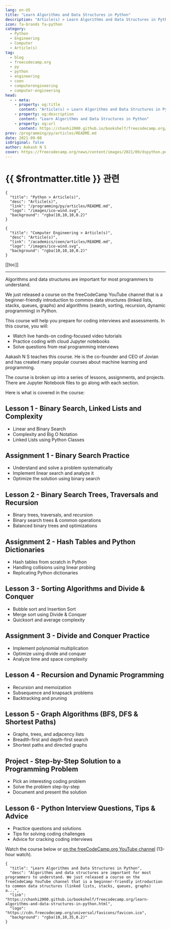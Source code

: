 ```yaml
---
lang: en-US
title: "Learn Algorithms and Data Structures in Python"
description: "Article(s) > Learn Algorithms and Data Structures in Python"
icon: fa-brands fa-python
category:
  - Python
  - Engineering
  - Computer
  - Article(s)
tag:
  - blog
  - freecodecamp.org
  - py
  - python
  - engineering
  - coen
  - computerengineering
  - computer-engineering
head:
  - - meta:
    - property: og:title
      content: "Article(s) > Learn Algorithms and Data Structures in Python"
    - property: og:description
      content: "Learn Algorithms and Data Structures in Python"
    - property: og:url
      content: https://chanhi2000.github.io/bookshelf/freecodecamp.org/learn-algorithms-and-data-structures-in-python.html
prev: /programming/py/articles/README.md
date: 2021-09-08
isOriginal: false
author: Aakash N S
cover: https://freecodecamp.org/news/content/images/2021/09/dspython.png
---
```


# {{ $frontmatter.title }} 관련

```component VPCard
{
  "title": "Python > Article(s)",
  "desc": "Article(s)",
  "link": "/programming/py/articles/README.md",
  "logo": "/images/ico-wind.svg",
  "background": "rgba(10,10,10,0.2)"
}
```

```component VPCard
{
  "title": "Computer Engineering > Article(s)",
  "desc": "Article(s)",
  "link": "/academics/coen/articles/README.md",
  "logo": "/images/ico-wind.svg",
  "background": "rgba(10,10,10,0.2)"
}
```

[[toc]]

---

<SiteInfo
  name="Learn Algorithms and Data Structures in Python"
  desc="Algorithms and data structures are important for most programmers to understand. We just released a course on the freeCodeCamp YouTube channel that is a beginner-friendly introduction to common data structures (linked lists, stacks, queues, graphs) a..."
  url="https://freecodecamp.org/news/learn-algorithms-and-data-structures-in-python"
  logo="https://cdn.freecodecamp.org/universal/favicons/favicon.ico"
  preview="https://freecodecamp.org/news/content/images/2021/09/dspython.png"/>

Algorithms and data structures are important for most programmers to understand.

We just released a course on the freeCodeCamp YouTube channel that is a beginner-friendly introduction to common data structures (linked lists, stacks, queues, graphs) and algorithms (search, sorting, recursion, dynamic programming) in Python.

This course will help you prepare for coding interviews and assessments. In this course, you will:

- Watch live hands-on coding-focused video tutorials
- Practice coding with cloud Jupyter notebooks
- Solve questions from real programming interviews

Aakash N S teaches this course. He is the co-founder and CEO of Jovian and has created many popular courses about machine learning and programming.

The course is broken up into a series of lessons, assignments, and projects. There are Jupyter Notebook files to go along with each section.

Here is what is covered in the course:

## Lesson 1 - Binary Search, Linked Lists and Complexity

- Linear and Binary Search
- Complexity and Big O Notation
- Linked Lists using Python Classes

## Assignment 1 - Binary Search Practice

- Understand and solve a problem systematically
- Implement linear search and analyze it
- Optimize the solution using binary search

## Lesson 2 - Binary Search Trees, Traversals and Recursion

- Binary trees, traversals, and recursion
- Binary search trees & common operations
- Balanced binary trees and optimizations

## Assignment 2 - Hash Tables and Python Dictionaries

- Hash tables from scratch in Python
- Handling collisions using linear probing
- Replicating Python dictionaries

## Lesson 3 - Sorting Algorithms and Divide & Conquer

- Bubble sort and Insertion Sort
- Merge sort using Divide & Conquer
- Quicksort and average complexity

## Assignment 3 - Divide and Conquer Practice

- Implement polynomial multiplication
- Optimize using divide and conquer
- Analyze time and space complexity

## Lesson 4 - Recursion and Dynamic Programming

- Recursion and memoization
- Subsequence and knapsack problems
- Backtracking and pruning

## Lesson 5 - Graph Algorithms (BFS, DFS & Shortest Paths)

- Graphs, trees, and adjacency lists
- Breadth-first and depth-first search
- Shortest paths and directed graphs

## Project - Step-by-Step Solution to a Programming Problem

- Pick an interesting coding problem
- Solve the problem step-by-step
- Document and present the solution

## Lesson 6 - Python Interview Questions, Tips & Advice

- Practice questions and solutions
- Tips for solving coding challenges
- Advice for cracking coding interviews

Watch the course below or [<FontIcon icon="fa-brands fa-name"/>on the freeCodeCamp.org YouTube channel](https://youtu.be/pkYVOmU3MgA) (13-hour watch).

<VidStack src="youtube/pkYVOmU3MgA" />

<!-- TODO: add ARTICLE CARD -->
```component VPCard
{
  "title": "Learn Algorithms and Data Structures in Python",
  "desc": "Algorithms and data structures are important for most programmers to understand. We just released a course on the freeCodeCamp YouTube channel that is a beginner-friendly introduction to common data structures (linked lists, stacks, queues, graphs) a...",
  "link": "https://chanhi2000.github.io/bookshelf/freecodecamp.org/learn-algorithms-and-data-structures-in-python.html",
  "logo": "https://cdn.freecodecamp.org/universal/favicons/favicon.ico",
  "background": "rgba(10,10,35,0.2)"
}
```
